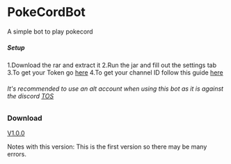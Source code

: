 # PokeCordBot
A simple bot to play pokecord

##### Setup
1.Download the rar and extract it
2.Run the jar and fill out the settings tab
3.To get your Token go [here](https://discordhelp.net/discord-token)
4.To get your channel ID follow this guide [here](https://support.discordapp.com/hc/en-us/articles/206346498-Where-can-I-find-my-User-Server-Message-ID-)

###### It's recommended to use an alt account when using this bot as it is against the discord [TOS](https://support.discordapp.com/hc/en-us/articles/115002192352-Automated-user-accounts-self-bots-)

### Download
[V1.0.0](http://bit.ly/2J6BUAl)

Notes with this version: This is the first version so there may be many errors.
